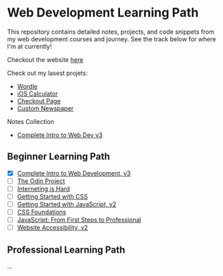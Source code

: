 # Web Development Learning Path

This repository contains detailed notes, projects, and code snippets from my web development courses and journey. See the track below for where I'm at currently!

Checkout the website [here](https://czhurdlespeed.github.io/WebDevJourney)

Check out my lasest projets:

- [Wordle](ComintroWebProjects/Wordle/index.html)
- [iOS Calculator](ComintroWebProjects/Calculator/index.html)
- [Checkout Page](ComintroWebProjects/CoffeeCheckout/index.html)
- [Custom Newspaper](ComintroWebProjects/NewsPaper/index.html)

Notes Collection

- [Complete Intro to Web Dev v3](Notes/CompleteIntroWebDev_v3.md)

## Beginner Learning Path

- [x] [Complete Intro to Web Development, v3](https://frontendmasters.com/courses/web-development-v3/)
- [ ] [The Odin Project](https://www.theodinproject.com/)
- [ ] [Interneting is Hard](https://internetingishard.netlify.app/)
- [ ] [Getting Started with CSS](https://frontendmasters.com/courses/getting-started-css/)
- [ ] [Getting Started with JavaScript, v2](https://frontendmasters.com/courses/getting-started-javascript-v2/)
- [ ] [CSS Foundations](https://frontendmasters.com/courses/css-foundations/)
- [ ] [JavaScript: From First Steps to Professional](https://frontendmasters.com/courses/javascript-first-steps/)
- [ ] [Website Accessibility, v2](https://frontendmasters.com/courses/accessibility-v2/)

## Professional Learning Path

...
